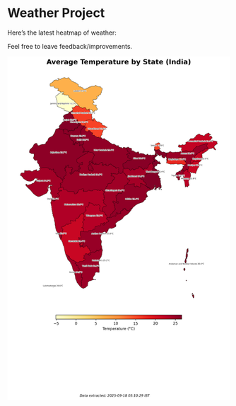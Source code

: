 # Weather Project

Here’s the latest heatmap of weather:

Feel free to leave feedback/improvements.

![India Heatmap](docs/assets/india_heatmap.png?v=CB46EF)
